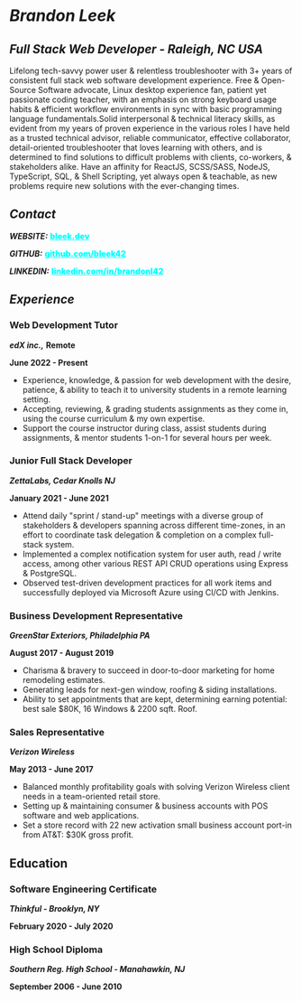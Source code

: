 # *Brandon Leek*

## *Full Stack Web Developer - Raleigh, NC USA*

Lifelong tech-savvy power user & relentless troubleshooter with 3+ years of consistent full stack web software development experience. Free & Open-Source Software advocate, Linux desktop experience fan, patient yet passionate coding teacher, with an emphasis on strong keyboard usage habits & efficient workflow environments in sync with basic programming language fundamentals.Solid interpersonal & technical literacy skills, as evident from my years of proven experience in the various roles I have held as a trusted technical advisor, reliable communicator, effective collaborator, detail-oriented troubleshooter that loves learning with others, and is determined to find solutions to difficult problems with clients, co-workers, & stakeholders alike. Have an affinity for ReactJS, SCSS/SASS, NodeJS, TypeScript, SQL, & Shell Scripting, yet always open & teachable, as new problems require new solutions with the ever-changing times.

## *Contact*

_**WEBSITE:**_ <a href="https://bleek.dev" target="_blank" style="color:cyan;font-weight:900">bleek.dev</a>

_**GITHUB:**_ <a href="https://github.com/bleek42>" target="_blank" style="color:cyan;font-weight:900">github.com/bleek42</a>

_**LINKEDIN:**_ <a href="https://linkedin.com/in/brandonl42" target="_blank" style="color:cyan;font-weight:900">linkedin.com/in/brandonl42</a>

## *Experience*

### Web Development Tutor

_**edX inc.,**_ **Remote**

**June 2022 - Present**

* Experience,
  knowledge, & passion for web development with the desire, patience,
  & ability to teach it to university students in a remote learning
  setting.
* Accepting, reviewing, & grading students assignments as they come in, using the course curriculum & my own expertise.
* Support
  the course instructor during class, assist students during assignments,
  & mentor students 1-on-1 for several hours per week.

### Junior Full Stack Developer

***ZettaLabs, Cedar Knolls NJ***

**January 2021 - June 2021**

* Attend daily "sprint / stand-up" meetings with a diverse group of stakeholders
  & developers spanning across different time-zones, in an effort
  to coordinate task delegation & completion on a complex full-stack
  system.
* Implemented a complex notification system for user auth,
  read / write access, among other various REST API CRUD operations using
  Express & PostgreSQL.
* Observed test-driven development
  practices for all work items and successfully deployed via Microsoft
  Azure using CI/CD with Jenkins.

### Business Development Representative

***GreenStar Exteriors, Philadelphia PA***

**August 2017 - August 2019**

* Charisma & bravery to succeed in door-to-door marketing for home remodeling estimates.
* Generating leads for next-gen window, roofing & siding installations.
* Ability to set appointments that are kept, determining earning potential: best sale $80K, 16 Windows & 2200 sqft. Roof.

### Sales Representative

***Verizon Wireless***

**May 2013 - June 2017**

* Balanced monthly profitability goals with solving Verizon Wireless client needs in a team-oriented retail store.
* Setting up & maintaining consumer & business accounts with POS software and web applications.
* Set a store record with 22 new activation small business account port-in from AT&T: $30K gross profit.

## Education

### Software Engineering Certificate

***Thinkful - Brooklyn, NY***

**February 2020 - July 2020**

### High School Diploma

***Southern Reg. High School - Manahawkin, NJ***

**September 2006 - June 2010**
